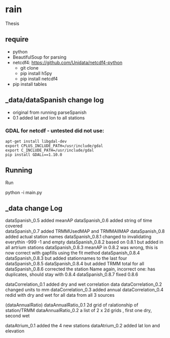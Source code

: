 # rain

Thesis

## require 
* python
* BeautifulSoup for parsing
* netcdf4: https://github.com/Unidata/netcdf4-python
    * git clone 
    * pip install h5py
    * pip install netcdf4
* pip install tables


## _data/dataSpanish change log
* original from running parseSpanish
* 0.1 added lat and lon to all stations 


### GDAL for netcdf - untested did not use:
```
apt-get install libgdal-dev
export CPLUS_INCLUDE_PATH=/usr/include/gdal
export C_INCLUDE_PATH=/usr/include/gdal
pip install GDALi==1.10.0
```

## Running 

Run 


python -i main.py

## _data change Log

dataSpanish_0.5 added meanAP
dataSpanish_0.6 added string of time covered  
dataSpanish_0.7 added TRMMUsedMAP and TRMMAllMAP 
dataSpanish_0.8 added actual station names 
dataSpanish_0.8.1 changed to invalidating everythin -999 -1 and empty
dataSpanish_0.8.2 based on 0.8.1 but added in all artrium stations
dataSpanish_0.8.3 meanAP in 0.8.2 was wrong, this is now correct with gapfills using the fit method
dataSpanish_0.8.4  dataSpanish_0.8.3 but added stationnames to the last four
dataSpanish_0.8.5 dataSpanish_0.8.4 but added TRMM total for all
dataSpanish_0.8.6 corrected the station Name again, incorrect one: has duplicates, should stay with 0.8.4 
dataSpanish_0.8.7 fixed 0.8.6


dataCorrelation_0.1 added dry and wet correlation data
dataCorrelation_0.2 changed units to mm
dataCorrelation_0.3 added annual
dataCorrelation_0.4 redid with dry and wet for all data from all 3 sources 


(dataAnnualRatio)
dataAnnualRatio_0.1 2d grid of ralationship of station/TRMM
dataAnnualRatio_0.2 a list of 2 x 2d grids , first one dry, second wet 

dataAtrium_0.1 added the 4 new stations 
dataAtrium_0.2 added lat lon and elevation 


